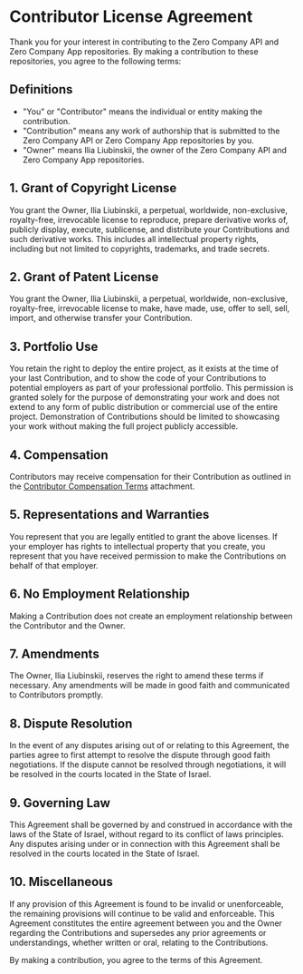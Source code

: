 # Contributor License Agreement

Thank you for your interest in contributing to the Zero Company API and Zero Company App repositories. By making a contribution to these repositories, you agree to the following terms:

## Definitions

- "You" or "Contributor" means the individual or entity making the contribution.
- "Contribution" means any work of authorship that is submitted to the Zero Company API or Zero Company App repositories by you.
- "Owner" means Ilia Liubinskii, the owner of the Zero Company API and Zero Company App repositories.

## 1. Grant of Copyright License

You grant the Owner, Ilia Liubinskii, a perpetual, worldwide, non-exclusive, royalty-free, irrevocable license to reproduce, prepare derivative works of, publicly display, execute, sublicense, and distribute your Contributions and such derivative works. This includes all intellectual property rights, including but not limited to copyrights, trademarks, and trade secrets.

## 2. Grant of Patent License

You grant the Owner, Ilia Liubinskii, a perpetual, worldwide, non-exclusive, royalty-free, irrevocable license to make, have made, use, offer to sell, sell, import, and otherwise transfer your Contribution.

## 3. Portfolio Use

You retain the right to deploy the entire project, as it exists at the time of your last Contribution, and to show the code of your Contributions to potential employers as part of your professional portfolio. This permission is granted solely for the purpose of demonstrating your work and does not extend to any form of public distribution or commercial use of the entire project. Demonstration of Contributions should be limited to showcasing your work without making the full project publicly accessible.

## 4. Compensation

Contributors may receive compensation for their Contribution as outlined in the [Contributor Compensation Terms](CONTRIBUTOR_COMPENSATION_TERMS.md) attachment.

## 5. Representations and Warranties

You represent that you are legally entitled to grant the above licenses. If your employer has rights to intellectual property that you create, you represent that you have received permission to make the Contributions on behalf of that employer.

## 6. No Employment Relationship

Making a Contribution does not create an employment relationship between the Contributor and the Owner.

## 7. Amendments

The Owner, Ilia Liubinskii, reserves the right to amend these terms if necessary. Any amendments will be made in good faith and communicated to Contributors promptly.

## 8. Dispute Resolution

In the event of any disputes arising out of or relating to this Agreement, the parties agree to first attempt to resolve the dispute through good faith negotiations. If the dispute cannot be resolved through negotiations, it will be resolved in the courts located in the State of Israel.

## 9. Governing Law

This Agreement shall be governed by and construed in accordance with the laws of the State of Israel, without regard to its conflict of laws principles. Any disputes arising under or in connection with this Agreement shall be resolved in the courts located in the State of Israel.

## 10. Miscellaneous

If any provision of this Agreement is found to be invalid or unenforceable, the remaining provisions will continue to be valid and enforceable. This Agreement constitutes the entire agreement between you and the Owner regarding the Contributions and supersedes any prior agreements or understandings, whether written or oral, relating to the Contributions.

By making a contribution, you agree to the terms of this Agreement.
